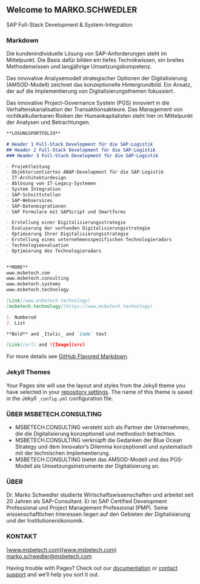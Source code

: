 ## Welcome to MARKO.SCHWEDLER

SAP Full-Stack Development & System-Integration

### Markdown

Die kundenindividuelle Lösung von SAP-Anforderungen steht im Mittelpunkt.
Die Basis dafür bilden ein tiefes Technikwissen, ein breites Methodenwissen und langjährige Umsetzungskompetenz.

Das innovative Analysemodell strategischer Optionen der Digitalisierung (AMSOD-Modell) zeichnet das konzeptionelle Hintergrundbild. Ein Ansatz, der auf die Implementierung von Digitalisierungsthemen fokussiert.

Das innovative Project-Governance System (PGS) innoviert in die Verhaltenskanalisation der Transaktionsakteure.
Das Management von nichtkalkulierbaren Risiken der Humankapitalisten steht hier im Mittelpunkt der Analysen und Betrachtungen.

```markdown
**LÖSUNGSPORTFOLIO**

# Header 1 Full-Stack Development für die SAP-Logistik
## Header 2 Full-Stack Development für die SAP-Logistik
### Header 3 Full-Stack Development für die SAP-Logistik

- Projektleitung
- Objektorientiertes ABAP-Development für die SAP-Logistik
- IT-Architekturdesign
- Ablösung von IT-Legacy-Systemen
- System Integration
- SAP-Schnittstellen
- SAP-Webservices
- SAP-Datenmigrationen
- SAP Formulare mit SAPScript und Smartforms

- Erstellung einer Digitalisierungsstrategie
- Evaluierung der vorhanden Digitalisierungsstrategie
- Optimierung Ihrer Digitalisierungsstrategie
- Erstellung eines unternehmensspezifischen Technologieradars
- Technologieevaluation
- Optimierung des Technologieradars


**MORE**
www.msbetech.com
www.msbetech.consulting
www.msbetech.systems
www.msbetech.technology

[Link](www.msbetech.technology)
[msbetech.technology](https://www.msbetech.technology)

1. Numbered
2. List

**Bold** and _Italic_ and `Code` text

[Link](url) and ![Image](src)
```

For more details see [GitHub Flavored Markdown](https://guides.github.com/features/mastering-markdown/).

### Jekyll Themes

Your Pages site will use the layout and styles from the Jekyll theme you have selected in your [repository settings](https://github.com/msbetech/markoschwedler/settings). The name of this theme is saved in the Jekyll `_config.yml` configuration file.

### ÜBER MSBETECH.CONSULTING 
- MSBETECH.CONSULTING versteht sich als Partner der Unternehmen, die die Digitalisierung konzeptionell und methodisch betrachten.
- MSBETECH.CONSULTING verknüpft die Gedanken der Blue Ocean Strategy und dem Innovator’s Dilemma konzeptionell und systematisch mit der technischen Implementierung.
- MSBETECH.CONSULTING bietet das AMSOD-Modell und  das PGS-Modell als Umsetzungsinstrumente der Digitalisierung an.


### ÜBER
Dr. Marko Schwedler studierte Wirtschaftswissenschaften und arbeitet seit 20 Jahren als SAP-Consultant.
Er ist SAP Certified Development Professional und Project Management Professional (PMP).
Seine wissenschaftlichen Interessen liegen auf den Gebieten der Digitalisierung und der Institutionenökonomik.

### KONTAKT
[www.msbetech.com](www.msbetech.com)
marko.schwedler@msbetech.com

Having trouble with Pages? Check out our [documentation](https://docs.github.com/categories/github-pages-basics/) or [contact support](https://github.com/contact) and we’ll help you sort it out.
